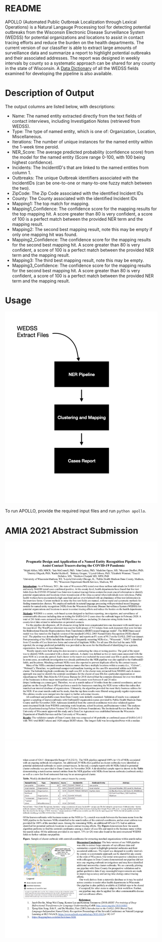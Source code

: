 # README
APOLLO (Automated Public Outbreak Localization through Lexical Operations) is a Natural Langauge Processing tool for detecting potential outbreaks from the Wisconsin Electronic Disease Surveillance System (WEDSS) for potential organizations and locations to assist in contact tracing efforts and reduce the burden on the health departments. The current version of our classifier is able to extract large amounts of surveillance data and summarize a report to highlight potential outbreaks and their associated addresses. The report was designed in weekly intervals by county so a systematic approach can be shared for any county in the state of Wisconsin. A [Data Dictionary](https://github.com/disulfidebond/APOLLO/blob/main/DataDictionary_DHS_NLP_2021-01-28.xlsx) of all the WEDSS fields examined for developing the pipeline is also available.

# Description of Output
The output columns are listed below, with descriptions:

* Name: The named entity extracted directly from the text fields of contact interviews, including Investigation Notes (retrieved from WEDSS).
* Type: The type of named entity, which is one of: Organization, Location, Miscellaneous.
* Iterations: The number of unique instances for the named entity within the 1-week time peroid.
* NER_Score: The average predicted probability (confidence score) from the model for the named entity (Score range 0-100, with 100 being highest confidence).
* Incidents: The IncidentID's that are linked to the named entities from column 1.
* Outbreaks: The unique Outbreak identifiers associated with the IncidentIDs (can be one-to-one or many-to-one fuzzy match between the two).
* ZipCode: The Zip Code associated with the identified Incident IDs
* County: The County associated with the identified Incident IDs
* Mapping1: The top match for mapping.
* Mapping1_Confidence: The confidence score for the mapping results for the top mapping hit. A score greater than 80 is very confident, a score of 100 is a perfect match between the provided NER term and the mapping result.
* Mapping2: The second best mapping result, note this may be empty if only one mapping hit was found.
* Mapping2_Confidence: The confidence score for the mapping results for the second best mapping hit. A score greater than 80 is very confident, a score of 100 is a perfect match between the provided NER term and the mapping result.
* Mapping3: The third best mapping result, note this may be empty. 
* Mapping3_Confidence: The confidence score for the mapping results for the second best mapping hit. A score greater than 80 is very confident, a score of 100 is a perfect match between the provided NER term and the mapping result. 

# Usage
![](https://github.com/disulfidebond/APOLLO/blob/main/media/APOLLO_README_fig.png)

To run APOLLO, provide the required input files and run `python apollo`.


# AMIA 2021 Abstract Submission
![](https://github.com/disulfidebond/APOLLO/blob/main/media/Abstract_page1.jpg)
![](https://github.com/disulfidebond/APOLLO/blob/main/media/Abstract_page2.jpg)
